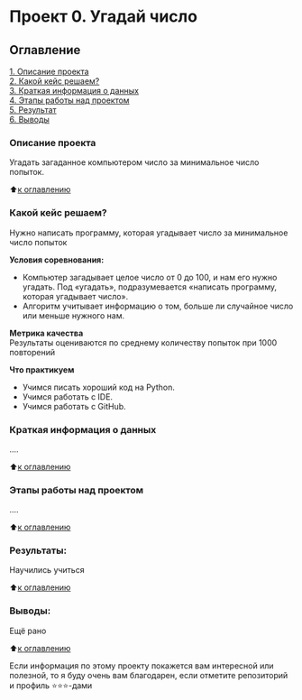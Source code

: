 # Проект 0. Угадай число

## Оглавление  
[1. Описание проекта](https://github.com/Qadimalizade/sf_data_science/blob/main/project_0/test_0/guess-number-task/README.md#Описание-проекта)  
[2. Какой кейс решаем?](https://github.com/Qadimalizade/sf_data_science/blob/main/project_0/test_0/guess-number-task/README.md#Какой-кейс-решаем)  
[3. Краткая информация о данных](https://github.com/Qadimalizade/sf_data_science/blob/main/project_0/test_0/guess-number-task/README.md#Краткая-информация-о-данных)  
[4. Этапы работы над проектом](https://github.com/Qadimalizade/sf_data_science/blob/main/project_0/test_0/guess-number-task/README.md#Этапы-работы-над-проектом)  
[5. Результат](https://github.com/Qadimalizade/sf_data_science/blob/main/project_0/test_0/guess-number-task/README.md#Результат)    
[6. Выводы](https://github.com/Qadimalizade/sf_data_science/blob/main/project_0/test_0/guess-number-task/README.md#Выводы) 

### Описание проекта    
Угадать загаданное компьютером число за минимальное число попыток.

:arrow_up:[к оглавлению](_)


### Какой кейс решаем?    
Нужно написать программу, которая угадывает число за минимальное число попыток

**Условия соревнования:**  
- Компьютер загадывает целое число от 0 до 100, и нам его нужно угадать. Под «угадать», подразумевается «написать программу, которая угадывает число».
- Алгоритм учитывает информацию о том, больше ли случайное число или меньше нужного нам.

**Метрика качества**     
Результаты оцениваются по среднему количеству попыток при 1000 повторений

**Что практикуем**     
* Учимся писать хороший код на Python.
* Учимся работать с IDE.
* Учимся работать с GitHub.

### Краткая информация о данных
....
  
:arrow_up:[к оглавлению](.README.md#Оглавление)


### Этапы работы над проектом  
....

:arrow_up:[к оглавлению](.README.md#Оглавление)


### Результаты:  
Научились учиться

:arrow_up:[к оглавлению](.README.md#Оглавление)


### Выводы:  
Ещё рано

:arrow_up:[к оглавлению](.README.md#Оглавление)


Если информация по этому проекту покажется вам интересной или полезной, то я буду очень вам благодарен, если отметите репозиторий и профиль ⭐️⭐️⭐️-дами